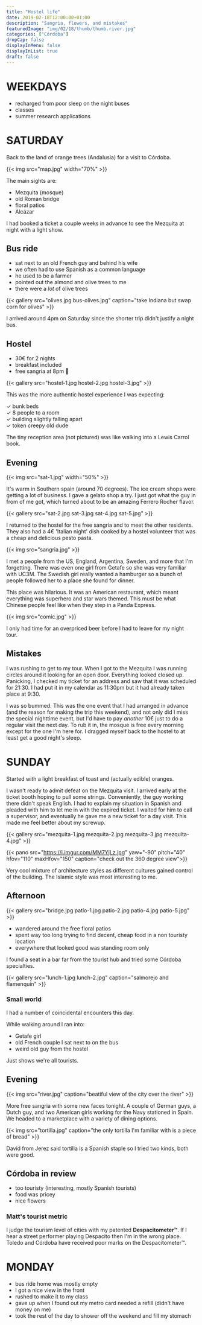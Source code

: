 ```yaml
---
title: "Hostel life"
date: 2019-02-18T12:00:00+01:00
description: "Sangria, flowers, and mistakes"
featuredImage: "img/02/18/thumb/thumb.river.jpg"
categories: ["Córdoba"]
dropCap: false
displayInMenu: false
displayInList: true
draft: false
---
```


# WEEKDAYS

* recharged from poor sleep on the night buses
* classes
* summer research applications

# SATURDAY

Back to the land of orange trees (Andalusia) for a visit to Córdoba.

{{< img src="map.jpg" width="70%" >}}

The main sights are:

* Mezquita (mosque)
* old Roman bridge
* floral patios
* Alcázar

I had booked a ticket a couple weeks in advance to see the Mezquita at night with a light show.

## Bus ride
* sat next to an old French guy and behind his wife 
* we often had to use Spanish as a common language
* he used to be a farmer
* pointed out the almond and olive trees to me
* there were a *lot* of olive trees

{{< gallery src="olives.jpg bus-olives.jpg" caption="take Indiana but swap corn for olives" >}}

I arrived around 4pm on Saturday since the shorter trip didn't justify a night bus.

## Hostel

* 30€ for 2 nights
* breakfast included
* free sangria at 8pm 👀

{{< gallery src="hostel-1.jpg hostel-2.jpg hostel-3.jpg" >}}

This was the more authentic hostel experience I was expecting:

✓ bunk beds
<br>✓ 8 people to a room
<br>✓ building slightly falling apart
<br>✓ token creepy old dude

The tiny reception area (not pictured) was like walking into a Lewis Carrol book.

## Evening

{{< img src="sat-1.jpg" width="50%" >}}

It's warm in Southern spain (around 70 degrees). The ice cream shops were getting a lot of business. I gave a gelato shop a try. I just got what the guy in from of me got, which turned about to be an amazing Ferrero Rocher flavor.

{{< gallery src="sat-2.jpg sat-3.jpg sat-4.jpg sat-5.jpg" >}}

I returned to the hostel for the free sangria and to meet the other residents. They also had a 4€ 'Italian night' dish cooked by a hostel volunteer that was a cheap and delicious pesto pasta. 

{{< img src="sangria.jpg" >}}

I met a people from the US, England, Argentina, Sweden, and more that I'm forgetting. There was even one girl from Getafe so she was very familiar with UC3M. The Swedish girl really wanted a hamburger so a bunch of people followed her to a place she found for dinner.
 
This place was hilarious. It was an American restaurant, which meant everything was superhero and star wars themed. This must be what Chinese people feel like when they step in a Panda Express. 

{{< img src="comic.jpg" >}}

I only had time for an overpriced beer before I had to leave for my night tour.

## Mistakes 

I was rushing to get to my tour. When I got to the Mezquita I was running circles around it looking for an open door. Everything looked closed up. Panicking, I checked my ticket for an address and saw that it was scheduled for 21:30. I had put it in my calendar as 11:30pm but it had already taken place at 9:30.

I was so bummed. This was the one event that I had arranged in advance (and the reason for making the trip this weekend), and not only did I miss the special nighttime event, but I'd have to pay *another* 10€ just to do a regular visit the next day. To rub it in, the mosque is free every morning except for the one I'm here for. I dragged myself back to the hostel to at least get a good night's sleep.

# SUNDAY

Started with a light breakfast of toast and (actually edible) oranges.

I wasn't ready to admit defeat on the Mezquita visit. I arrived early at the ticket booth hoping to pull some strings. Conveniently, the guy working there didn't speak English. I had to explain my situation in Spanish and pleaded with him to let me in with the expired ticket. I waited for him to call a supervisor, and eventually he gave me a new ticket for a day visit. This made me feel better about my screwup.

{{< gallery src="mezquita-1.jpg mezquita-2.jpg mezquita-3.jpg mezquita-4.jpg" >}}

{{< pano src="https://i.imgur.com/MM7YjLz.jpg" yaw="-90" pitch="40" hfov="110" maxHfov="150" caption="check out the 360 degree view">}}

Very cool mixture of architecture styles as different cultures gained control of the building. The Islamic style was most interesting to me.

## Afternoon

{{< gallery src="bridge.jpg patio-1.jpg patio-2.jpg patio-4.jpg patio-5.jpg" >}}

* wandered around the free floral patios
* spent way too long trying to find decent, cheap food in a non touristy location
* everywhere that looked good was standing room only

I found a seat in a bar far from the tourist hub and tried some Córdoba specialties.

{{< gallery src="lunch-1.jpg lunch-2.jpg" caption="salmorejo and flamenquín" >}}

### Small world

I had a number of coincidental encounters this day.

While walking around I ran into:

* Getafe girl
* old French couple I sat next to on the bus
* weird old guy from the hostel

Just shows we're all tourists.

## Evening

{{< img src="river.jpg" caption="beatiful view of the city over the river" >}}

More free sangria with some new faces tonight. A couple of German guys, a Dutch guy, and two American girls working for the Navy stationed in Spain. We headed to a marketplace with a variety of dining options.

{{< img src="tortilla.jpg" caption="the only tortilla I'm familiar with is a piece of bread" >}}

David from Jerez said tortilla is a Spanish staple so I tried two kinds, both were good.

## Córdoba in review

* too touristy (interesting, mostly Spanish tourists)
* food was pricey
* nice flowers

### Matt's tourist metric

I judge the tourism level of cities with my patented **Despacitometer™**. If I hear a street performer playing Despacito then I'm in the wrong place. Toledo and Córdoba have received poor marks on the Despacitometer™.

# MONDAY

* bus ride home was mostly empty
* I got a nice view in the front
* rushed to make it to my class
* gave up when I found out my metro card needed a refill (didn't have money on me)
* took the rest of the day to shower off the weekend and fill my stomach



